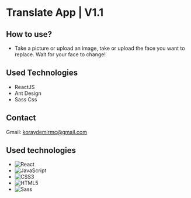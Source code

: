 # Translate App | V1.1

## How to use?
- Take a picture or upload an image, take or upload the face you want to replace. Wait for your face to change!

## Used Technologies
- ReactJS
- Ant Design
- Sass Css

## Contact
Gmail: koraydemirmc@gmail.com

## Used technologies
- ![React](https://img.shields.io/badge/React-20232A?style=for-the-badge&logo=react&logoColor=61DAFB)
- ![JavaScript](https://img.shields.io/badge/JavaScript-F7DF1E?style=for-the-badge&logo=javascript&logoColor=black)
- ![CSS3](https://img.shields.io/badge/CSS3-1572B6?style=for-the-badge&logo=css3&logoColor=white)  
- ![HTML5](https://img.shields.io/badge/HTML5-E34F26?style=for-the-badge&logo=html5&logoColor=white)
- ![Sass](https://img.shields.io/badge/Sass-CC6699?style=flat-square&logo=Sass&logoColor=white)
